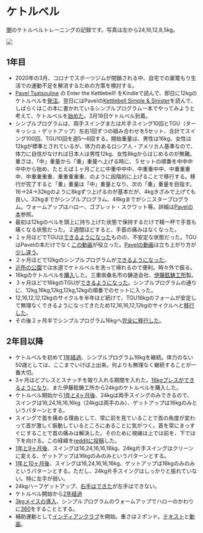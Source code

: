 # ケトルベル
[関](https://github.com/sekika)のケトルベルトレーニングの記録です。写真は左から24,16,12,8,5kg。

<img src="https://pbs.twimg.com/profile_banners/3842711/1643460988/600x200">

## 1年目
- 2020年の3月、コロナでスポーツジムが閉鎖される中、自宅での巣篭もり生活での運動不足を解消するための方策を検討する。
- [Pavel Tsatsouline](https://en.wikipedia.org/wiki/Pavel_Tsatsouline) の Enter the Kettlebell! をKindleで読んで、即日に12kgのケトルベルを[発注](https://twitter.com/seki/status/1352957472625975297)。翌日にはPavelの[Kettlebell Simple & Sinister](https://www.amazon.co.jp/gp/product/B07ZQKWMKR)を読んで、しばらくはこの本に書かれているシンプルプログラム一本でやってみようと考えて、ケトルベルを[始めた](https://twitter.com/seki/status/1243158979431153664)。3月18日ケトルベル到着。
- シンプルプログラムは、両手スイングまたは片手スイング10回とTGU（ターキッシュ・ゲットアップ）左右1回ずつの組み合わせを5セット、合計でスイング100回、TGU10回を週5〜6回する。開始重量は、男性は16kg、女性は12kgが標準とされているが、体力のあるロシア人・アメリカ人基準なので、体力に自信がなければ日本人は男性12kg、女性8kgからはじめるのが無難。重さは、「中」重量から「重」重量へ上げる時に、５セットの順番を中中中中中から始め、たとえば１ヶ月ごとに中重中中中、中重重中中、中重重重中、中重重重重、重重重重重、のように段階的に上げることで移行する。移行が完了すると「重」重量は「中」重量となり、次の「重」重量を目指す。16→24→32kgのように8kgずつ上げるのが基本だが、4kgきざみで上げても良い。32kgまでがシンプルプログラム、48kgまでがシニスタープログラム。ウォームアップはハロー、ゴブレット・スクワット等。詳細は[Pavelの本](https://www.amazon.co.jp/gp/product/B07ZQKWMKR)参照。
- 最初は12kgのベルを頭上に持ち上げた状態で保持するだけで精一杯で手首も痛くなる状態だった。２週間ほどすると、手首の痛みはなくなった。
- １ヶ月ほどでTGUは[できるようになった](https://twitter.com/seki/status/1253634681028767745)ものの、不安定な状態だった。TGUはPavelの本だけでなく[この動画](https://youtu.be/NpRbsl6A7ys)が役立った。[Pavelの動画](https://www.youtube.com/watch?v=cKx8xE8jJZs)は立ち上がり方が[少し違う](https://twitter.com/seki/status/1254028848791826437)。
- ２ヶ月ほどで12kgのシンプルプログラムが[できるようになった](https://twitter.com/seki/status/1259775785809764354)。
- [近所の公園](https://twitter.com/seki/status/1266666080744820742)では水道でケトルベルを洗って帰れるので便利。時々外で振る。
- 16kgのケトルベルを[購入](https://twitter.com/seki/status/1265545766849916929)した。三重県桑名市の鋳造会社、[伊藤鉉鋳工所](https://twitter.com/hskettlebell)製。
- ３ヶ月ほどで16kgのTGUが[できるようになった](https://twitter.com/seki/status/1275362620313198592)。シンプルプログラムの通りに、12kg,16kg,12kg,12kg,12kgの順番でのセットに入った。
- 12,16,12,12,12kgのサイクルを半年ほど続けて、TGU16kgのフォームが安定して無理なくできるようになってきたため12,16,16,12,12kgのサイクルへと[移行した](https://twitter.com/seki/status/1338460387847487488)。
- その後２ヶ月半でシンプルプログラム16kgへ[完全に移行した](https://twitter.com/seki/status/1366350945542578177)。

## 2年目以降
- ケトルベルを初めて[1年経過](https://twitter.com/seki/status/1372546398177009664)、シンプルプログラム16kgを継続。体力のない50歳としては、ここまでいけば上出来。何よりも無理なく継続することが一番大切。
- 3ヶ月ほどプレスとスナッチを取り入れる期間を入れた。[16kgプレスができるようになり](https://twitter.com/seki/status/1388058377444499456)、また伊藤鉉鋳工所から24kgのケトルベルを購入した。
- ケトルベル開始から[1年と4ヶ月後](https://twitter.com/seki/status/1412040664452239362)、24kgは両手スイングのみできるので、スイングは16,24,16,16,16kg（24kgは両手のみ）、ゲットアップは16kgのみというパターンとする。
- スイングで首を痛める理由として、常に前を見ていることで首の角度が変わって首が激しく振動しているところにあることに気がつく。首を常にまっすぐにすることで首の痛みは解決した。そのために視線は上では前を、下では下を向ける。この経緯を[redditに投稿](https://www.reddit.com/r/kettlebell/comments/ifp2a8/keep_your_neck_straight_in_swing/)した。
- [1年と9ヶ月後](https://twitter.com/seki/status/1470332165485641730)、スイングは16,24,16,16,16kg、24kg片手スイングはクリーンに変える、ゲットアップは16kgのみのみというパターンとする。
- [1年と10ヶ月後](https://twitter.com/seki/status/1485550532731506689)、スイングは16,24,16,16,16kg、ゲットアップは16kgのみのみというパターンとする。ただし、24kg片手スイングはしっかりと振れていない。特に左手が弱い。
- 24kgハーフゲットアップ、[右手はできた](https://twitter.com/seki/status/1504449051218960394)が左手はできない。
- ケトルベル開始から[2年経過](https://twitter.com/seki/status/1504765385232764935)
- [3kgメイスの導入](https://twitter.com/seki/status/1546441520949374976)、シンプルプログラムのウォームアップでハローのかわりに[360](https://youtu.be/5UYSyKXGmk0)をすることとする。
- 補助運動として[インディアンクラブ](https://twitter.com/seki/status/1551128186045734914)を開始。重さは２ポンド。[テキスト](https://www.amazon.co.jp/dp/B01NBP5UXR)と[動画](https://youtube.com/playlist?list=PLdShU9ne64kztNs5SXakPsXZqI8YaqBwA)。
